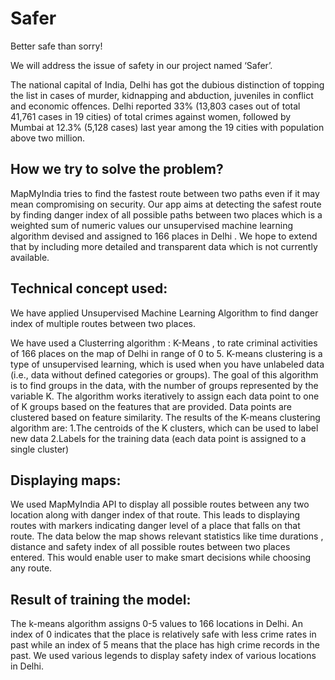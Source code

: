 # Safer
Better safe than sorry!

We will address the issue of safety in our project named ‘Safer’.

The national capital of India, Delhi has got the dubious distinction of topping the list in cases of murder, kidnapping and abduction, juveniles in conflict and economic offences. Delhi reported 33% (13,803 cases out of total 41,761 cases in 19 cities) of total crimes against women, followed by Mumbai at 12.3% (5,128 cases) last year among the 19 cities with population above two million.

## How we try to solve the problem?

MapMyIndia tries to find the fastest route between two paths even if it may mean compromising on security.
Our app aims at detecting the safest route by finding danger index of all possible paths between two places which is a weighted sum of numeric values our unsupervised machine learning algorithm devised and assigned to 166 places in Delhi .
We hope to extend that by including more detailed and transparent data which is not currently available.


## Technical concept used:

We have applied Unsupervised Machine Learning Algorithm to find danger index of multiple routes between two places.

We have used a Clusterring algorithm : K-Means , to rate criminal activities of 166 places on the map of Delhi in range of 0 to 5.
K-means clustering is a type of unsupervised learning, which is used when you have unlabeled data (i.e., data without defined categories or groups). The goal of this algorithm is to find groups in the data, with the number of groups represented by the variable K. The algorithm works iteratively to assign each data point to one of K groups based on the features that are provided. Data points are clustered based on feature similarity. The results of the K-means clustering algorithm are:
1.The centroids of the K clusters, which can be used to label new data
2.Labels for the training data (each data point is assigned to a single cluster)

## Displaying maps:

We used MapMyIndia API to display all possible routes between any two location along with danger index of that route. This leads to displaying routes with markers indicating danger level of a place that falls on that route. The data below the map shows relevant statistics like time durations , distance and safety index of all possible routes between two places entered. This would enable user to make smart decisions while choosing any route.

## Result of training the model:

The k-means algorithm assigns 0-5 values to 166 locations in Delhi. An index of 0 indicates that the place is relatively safe with less crime rates in past while an index of 5 means that the place has high crime records in the past.
We used various legends to display safety index of various locations in Delhi.

